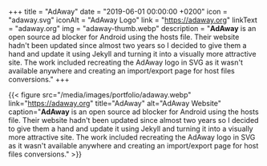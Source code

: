 +++
title = "AdAway"
date = "2019-06-01 00:00:00 +0200"
icon = "adaway.svg"
iconAlt = "AdAway Logo"
link = "https://adaway.org"
linkText = "adaway.org"
img = "adaway-thumb.webp"
description = "**AdAway** is an open source ad blocker for Android using the hosts file. Their website hadn't been updated since almost two years so I decided to give them a hand and update it using Jekyll and turning it into a visually more attractive site. The work included recreating the AdAway logo in SVG as it wasn't available anywhere and creating an import/export page for host files conversions."
+++

{{< figure src="/media/images/portfolio/adaway.webp" link="https://adaway.org" title="AdAway" alt="AdAway Website" caption="**AdAway** is an open source ad blocker for Android using the hosts file. Their website hadn't been updated since almost two years so I decided to give them a hand and update it using Jekyll and turning it into a visually more attractive site. The work included recreating the AdAway logo in SVG as it wasn't available anywhere and creating an import/export page for host files conversions." >}}
